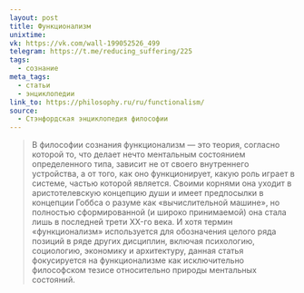 ```yaml
---
layout: post
title: Функционализм
unixtime: 
vk: https://vk.com/wall-199052526_499
telegram: https://t.me/reducing_suffering/225
tags:
  - сознание
meta_tags:
  - статьи
  - энциклопедии
link_to: https://philosophy.ru/ru/functionalism/
source:
  - Стэнфордская энциклопедия философии
---
```

>В философии сознания функционализм — это теория, согласно которой то, что делает нечто ментальным состоянием определенного типа, зависит не от своего внутреннего устройства, а от того, как оно функционирует, какую роль играет в системе, частью которой является. Своими корнями она уходит в аристотелевскую концепцию души и имеет предпосылки в концепции Гоббса о разуме как «вычислительной машине», но полностью сформированной (и широко принимаемой) она стала лишь в последней трети XX-го века. И хотя термин «функционализм» используется для обозначения целого ряда позиций в ряде других дисциплин, включая психологию, социологию, экономику и архитектуру, данная статья фокусируется на функционализме как исключительно философском тезисе относительно природы ментальных состояний.
